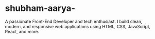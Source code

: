 # shubham-aarya-
A passionate Front-End Developer and tech enthusiast. I build clean, modern, and responsive web applications using HTML, CSS, JavaScript, React, and more.
